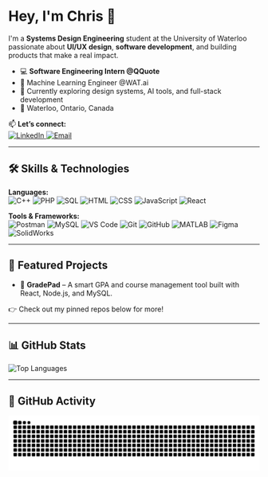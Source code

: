 # Hey, I'm Chris 👋

I'm a **Systems Design Engineering** student at the University of Waterloo passionate about **UI/UX design**, **software development**, and building products that make a real impact.

- 💻 **Software Engineering Intern @QQuote**
- 🧠 Machine Learning Engineer @WAT.ai
- 🌱 Currently exploring design systems, AI tools, and full-stack development
- 📍 Waterloo, Ontario, Canada

📫 **Let’s connect:**  
<a href="https://www.linkedin.com/in/chrisjackson-/" target="_blank">
<img src="https://img.shields.io/badge/LinkedIn-0A66C2?style=flat&logo=linkedin&logoColor=white" alt="LinkedIn"/>
</a>
<a href="mailto:c8jackso@uwaterloo.ca" target="_blank">
<img src="https://img.shields.io/badge/Email-c8jackso%40uwaterloo.ca-red?style=flat&logo=gmail&logoColor=white" alt="Email"/>
</a>

---

## 🛠️ Skills & Technologies

**Languages:**  
![C++](https://img.shields.io/badge/C++-00599C?style=flat&logo=c%2b%2b&logoColor=white)
![PHP](https://img.shields.io/badge/PHP-777BB4?style=flat&logo=php&logoColor=white)
![SQL](https://img.shields.io/badge/SQL-4479A1?style=flat&logo=postgresql&logoColor=white)
![HTML](https://img.shields.io/badge/HTML-E34F26?style=flat&logo=html5&logoColor=white)
![CSS](https://img.shields.io/badge/CSS-1572B6?style=flat&logo=css3&logoColor=white)
![JavaScript](https://img.shields.io/badge/JavaScript-F7DF1E?style=flat&logo=javascript&logoColor=black)
![React](https://img.shields.io/badge/React-61DAFB?style=flat&logo=react&logoColor=black)

**Tools & Frameworks:**  
![Postman](https://img.shields.io/badge/Postman-FF6C37?style=flat&logo=postman&logoColor=white)
![MySQL](https://img.shields.io/badge/MySQL-4479A1?style=flat&logo=mysql&logoColor=white)
![VS Code](https://img.shields.io/badge/VS%20Code-007ACC?style=flat&logo=visual-studio-code&logoColor=white)
![Git](https://img.shields.io/badge/Git-F05032?style=flat&logo=git&logoColor=white)
![GitHub](https://img.shields.io/badge/GitHub-181717?style=flat&logo=github&logoColor=white)
![MATLAB](https://img.shields.io/badge/MATLAB-0076A8?style=flat&logo=mathworks&logoColor=white)
![Figma](https://img.shields.io/badge/Figma-F24E1E?style=flat&logo=figma&logoColor=white)
![SolidWorks](https://img.shields.io/badge/SolidWorks-E2231A?style=flat&logo=dassaultsystemes&logoColor=white)

---

## 🚀 Featured Projects

- 🧮 **GradePad** – A smart GPA and course management tool built with React, Node.js, and MySQL.

👉 Check out my pinned repos below for more!

---

## 📊 GitHub Stats

![Top Languages](https://github-readme-stats.vercel.app/api/top-langs/?username=chrisjacksoneng&layout=compact&theme=radical&hide_border=true)

---

## 🐍 GitHub Activity

![Snake animation](https://raw.githubusercontent.com/chrisjacksoneng/chrisjacksoneng/output/github-contribution-grid-snake.svg)
